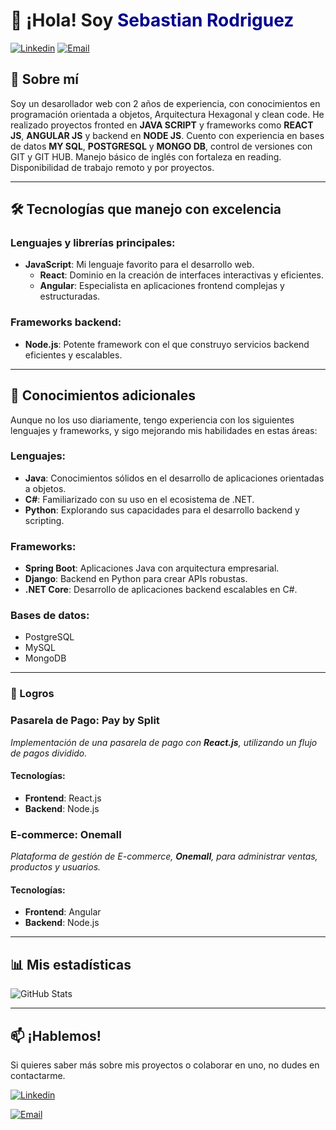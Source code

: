 # 🐙 ¡Hola! Soy <span style="color:darkblue">**Sebastian Rodriguez**</span>

[![Linkedin](https://img.shields.io/badge/-LinkedIn-blue?style=flat-square&logo=Linkedin&logoColor=white&link=https://www.linkedin.com/in/alex-sebastian-rodriguez-romero-5226a223a/)](https://www.linkedin.com/in/alex-sebastian-rodriguez-romero-5226a223a/) [![Email](https://img.shields.io/badge/-Email-c14438?style=flat-square&logo=Gmail&logoColor=white&link=mailto:sebaser99@gmail.com)](mailto:sebaser99@gmail.com)


## 🚀 Sobre mí

Soy un desarollador web con 2 años de experiencia, con conocimientos en programación orientada a objetos, Arquitectura Hexagonal y clean code.
He realizado proyectos fronted en **JAVA SCRIPT** y frameworks como **REACT JS**, **ANGULAR JS** y backend en **NODE JS**. Cuento con experiencia en bases de datos **MY SQL**, **POSTGRESQL** y **MONGO DB**, control de versiones con GIT y GIT HUB.
Manejo básico de inglés con fortaleza en reading.
Disponibilidad de trabajo remoto y por proyectos.


---


## 🛠️ Tecnologías que manejo con excelencia

### Lenguajes y librerías principales:
- **JavaScript**: Mi lenguaje favorito para el desarrollo web.
  - **React**: Dominio en la creación de interfaces interactivas y eficientes.
  - **Angular**: Especialista en aplicaciones frontend complejas y estructuradas.

### Frameworks backend:
- **Node.js**: Potente framework con el que construyo servicios backend eficientes y escalables.

---

## 🔧 Conocimientos adicionales

Aunque no los uso diariamente, tengo experiencia con los siguientes lenguajes y frameworks, y sigo mejorando mis habilidades en estas áreas:

### Lenguajes:
- **Java**: Conocimientos sólidos en el desarrollo de aplicaciones orientadas a objetos.
- **C#**: Familiarizado con su uso en el ecosistema de .NET.
- **Python**: Explorando sus capacidades para el desarrollo backend y scripting.

### Frameworks:
- **Spring Boot**: Aplicaciones Java con arquitectura empresarial.
- **Django**: Backend en Python para crear APIs robustas.
- **.NET Core**: Desarrollo de aplicaciones backend escalables en C#.

  
### Bases de datos:
  - PostgreSQL
  - MySQL
  - MongoDB


---


### 🥇 Logros

### Pasarela de Pago: Pay by Split
*Implementación de una pasarela de pago con **React.js**, utilizando un flujo de pagos dividido.*

  #### Tecnologías:
  - **Frontend**: React.js
  - **Backend**: Node.js


### E-commerce: Onemall
*Plataforma de gestión de E-commerce, **Onemall**, para administrar ventas, productos y usuarios.*

  #### Tecnologías:
  - **Frontend**: Angular
  - **Backend**: Node.js


---

## 📊 Mis estadísticas

![GitHub Stats](https://github-readme-stats.vercel.app/api?username=sebaser99&show_icons=true&theme=radical)

---

## 📫 ¡Hablemos!

Si quieres saber más sobre mis proyectos o colaborar en uno, no dudes en contactarme.

[![Linkedin](https://img.shields.io/badge/-LinkedIn-blue?style=flat-square&logo=Linkedin&logoColor=white&link=https://www.linkedin.com/in/alex-sebastian-rodriguez-romero-5226a223a/)](https://www.linkedin.com/in/alex-sebastian-rodriguez-romero-5226a223a/)

[![Email](https://img.shields.io/badge/-Email-c14438?style=flat-square&logo=Gmail&logoColor=white&link=mailto:sebaser99@gmail.com)](mailto:sebaser99@gmail.com)


